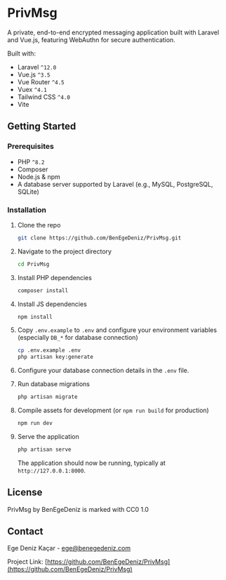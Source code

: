 # PrivMsg

A private, end-to-end encrypted messaging application built with Laravel and Vue.js, featuring WebAuthn for secure authentication.

Built with:
*   Laravel `^12.0`
*   Vue.js `^3.5`
*   Vue Router `^4.5`
*   Vuex `^4.1`
*   Tailwind CSS `^4.0`
*   Vite

## Getting Started

### Prerequisites

*   PHP `^8.2`
*   Composer
*   Node.js & npm
*   A database server supported by Laravel (e.g., MySQL, PostgreSQL, SQLite)

### Installation

1.  Clone the repo
    ```sh
    git clone https://github.com/BenEgeDeniz/PrivMsg.git
    ```
2.  Navigate to the project directory
    ```sh
    cd PrivMsg
    ```
3.  Install PHP dependencies
    ```sh
    composer install
    ```
4.  Install JS dependencies
    ```sh
    npm install
    ```
5.  Copy `.env.example` to `.env` and configure your environment variables (especially `DB_*` for database connection)
    ```sh
    cp .env.example .env
    php artisan key:generate
    ```
6.  Configure your database connection details in the `.env` file.

7.  Run database migrations
    ```sh
    php artisan migrate
    ```
8.  Compile assets for development (or `npm run build` for production)
    ```sh
    npm run dev
    ```
9.  Serve the application
    ```sh
    php artisan serve
    ```

    The application should now be running, typically at `http://127.0.0.1:8000`.

## License

PrivMsg by BenEgeDeniz is marked with CC0 1.0 

## Contact

Ege Deniz Kaçar - ege@benegedeniz.com

Project Link: [https://github.com/BenEgeDeniz/PrivMsg](https://github.com/BenEgeDeniz/PrivMsg)
